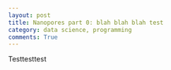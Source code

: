 ```yaml
---
layout: post
title: Nanopores part 0: blah blah blah test
category: data science, programming
comments: True
---
```

Testtesttest

